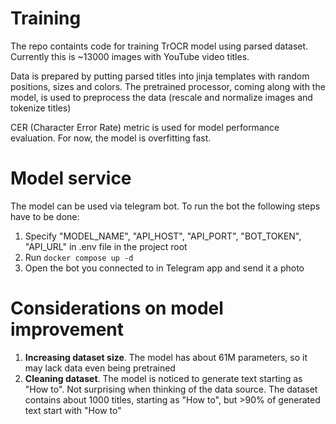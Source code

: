 # Training
The repo containts code for training TrOCR model using parsed dataset. Currently this is ~13000 images with YouTube video titles.

Data is prepared by putting parsed titles into jinja templates with random positions, sizes and colors. The pretrained processor, coming along with the model, is used to preprocess the data (rescale and normalize images and tokenize titles) 

CER (Character Error Rate) metric is used for model performance evaluation. For now, the model is overfitting fast.

# Model service
The model can be used via telegram bot. To run the bot the following steps have to be done:
1. Specify "MODEL_NAME", "API_HOST", "API_PORT", "BOT_TOKEN", "API_URL" in .env file in the project root
2. Run `docker compose up -d`
3. Open the bot you connected to in Telegram app and send it a photo

# Considerations on model improvement
1. __Increasing dataset size__. The model has about 61M parameters, so it may lack data even being pretrained
2. __Cleaning dataset__. The model is noticed to generate text starting as "How to". Not surprising when thinking of the data source. The dataset contains about 1000 titles, starting as "How to", but >90% of generated text start with "How to"
